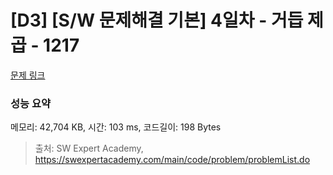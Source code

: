 # [D3] [S/W 문제해결 기본] 4일차 - 거듭 제곱 - 1217 

[문제 링크](https://swexpertacademy.com/main/code/problem/problemDetail.do?contestProbId=AV14dUIaAAUCFAYD) 

### 성능 요약

메모리: 42,704 KB, 시간: 103 ms, 코드길이: 198 Bytes



> 출처: SW Expert Academy, https://swexpertacademy.com/main/code/problem/problemList.do